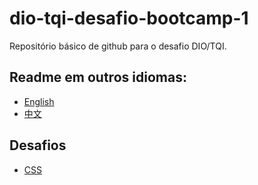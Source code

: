 # dio-tqi-desafio-bootcamp-1
Repositório básico de github para o desafio DIO/TQI.

## Readme em outros idiomas:
* [English](https://github.com/eduardodsl/dio-tqi-desafio-bootcamp-1)
* [中文](https://github.com/eduardodsl/dio-tqi-desafio-bootcamp-1/blob/master/README.zh.md)

## Desafios

* [CSS](https://github.com/eduardodsl/dio-tqi-desafio-bootcamp-2-CSS)